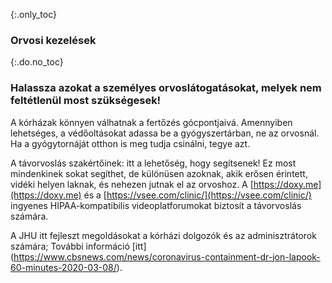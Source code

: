 {:.only_toc} 
 ### Orvosi kezelések 

 {:.do.no_toc} 
 ### Halassza azokat a személyes orvoslátogatásokat, melyek nem feltétlenül most szükségesek!

 A kórházak könnyen válhatnak a fertőzés gócpontjaivá. Amennyiben lehetséges, a védőoltásokat adassa be a gyógyszertárban, ne az orvosnál. Ha a gyógytornáját otthon is meg tudja csinálni, tegye azt.

 A távorvoslás szakértőinek: itt a lehetőség, hogy segítsenek! Ez most mindenkinek sokat segíthet, de különüsen azoknak, akik erősen érintett, vidéki helyen laknak, és nehezen jutnak el az orvoshoz. A [https://doxy.me](https://doxy.me) és a [https://vsee.com/clinic/](https://vsee.com/clinic/) ingyenes HIPAA-kompatibilis videoplatforumokat biztosít a távorvoslás számára. 

 A JHU itt fejleszt megoldásokat a kórházi dolgozók és az adminisztrátorok számára; További információ [itt] (https://www.cbsnews.com/news/coronavirus-containment-dr-jon-lapook-60-minutes-2020-03-08/). 
